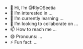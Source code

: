 - 👋 Hi, I’m @RIyOSeetia
- 👀 I’m interested in ...
- 🌱 I’m currently learning ...
- 💞️ I’m looking to collaborate on ...
- 📫 How to reach me ...
- 😄 Pronouns: ...
- ⚡ Fun fact: ...

<!---
RIyOSeetia/RIyOSeetia is a ✨ special ✨ repository because its `README.md` (this file) appears on your GitHub profile.
You can click the Preview link to take a look at your changes.
--->
